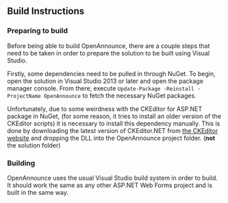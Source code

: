 ## Build Instructions

### Preparing to build

Before being able to build OpenAnnounce, there are a couple steps that need to be taken in order to prepare the solution to be built using Visual Studio.

Firstly, some dependencies need to be pulled in through NuGet. To begin, open the solution in Visual Studio 2013 or later and open the package manager console. From there, execute `Update-Package -Reinstall -ProjectName OpenAnnounce` to fetch the necessary NuGet packages.

Unfortunately, due to some weirdness with the CKEditor for ASP.NET package in NuGet, (for some reason, it tries to install an older version of the CKEditor scripts) it is necessary to install this dependency manually. This is done by downloading the latest version of CKEditor.NET from [the CKEditor website](ckeditor.com) and dropping the DLL into the OpenAnnounce project folder. (**not** the solution folder)

### Building

OpenAnnounce uses the usual Visual Studio build system in order to build. It should work the same as any other ASP.NET Web Forms project and is built in the same way.
